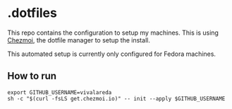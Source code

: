 # .dotfiles
This repo contains the configuration to setup my machines. This is using [Chezmoi](https://chezmoi.io), the dotfile manager to setup the install.

This automated setup is currently only configured for Fedora machines.

## How to run

```shell
export GITHUB_USERNAME=vivalareda
sh -c "$(curl -fsLS get.chezmoi.io)" -- init --apply $GITHUB_USERNAME
```
